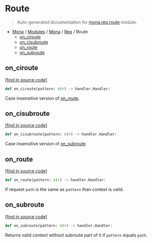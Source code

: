 # Route

> Auto-generated documentation for [mona.req.route](https://github.com/katunilya/mona/blob/2-provide-multiple-examples-of-using-library/mona/req/route.py) module.

- [Mona](../../README.md#mona) / [Modules](../../MODULES.md#mona-modules) / [Mona](../index.md#mona) / [Req](index.md#req) / Route
    - [on_ciroute](#on_ciroute)
    - [on_cisubroute](#on_cisubroute)
    - [on_route](#on_route)
    - [on_subroute](#on_subroute)

## on_ciroute

[[find in source code]](https://github.com/katunilya/mona/blob/2-provide-multiple-examples-of-using-library/mona/req/route.py#L31)

```python
def on_ciroute(pattern: str) -> handler.Handler:
```

Case insensitive version of [on_route](#on_route).

## on_cisubroute

[[find in source code]](https://github.com/katunilya/mona/blob/2-provide-multiple-examples-of-using-library/mona/req/route.py#L46)

```python
def on_cisubroute(pattern: str) -> handler.Handler:
```

Case insensitive version of [on_subroute](#on_subroute).

## on_route

[[find in source code]](https://github.com/katunilya/mona/blob/2-provide-multiple-examples-of-using-library/mona/req/route.py#L4)

```python
def on_route(pattern: str) -> handler.Handler:
```

If request `path` is the same as `pattern` than context is valid.

## on_subroute

[[find in source code]](https://github.com/katunilya/mona/blob/2-provide-multiple-examples-of-using-library/mona/req/route.py#L15)

```python
def on_subroute(pattern: str) -> handler.Handler:
```

Returns valid context without subroute part of it if `pattern` equals `path`.
